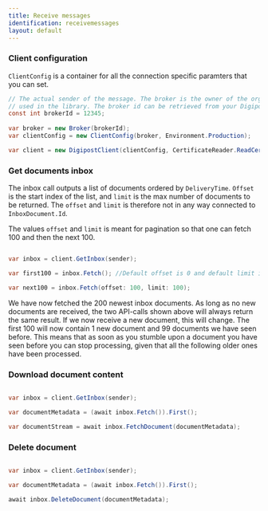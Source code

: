 ```yaml
---
title: Receive messages
identification: receivemessages
layout: default
---
```


### Client configuration

`ClientConfig` is a container for all the connection specific paramters that you can set.

```csharp
// The actual sender of the message. The broker is the owner of the organization certificate 
// used in the library. The broker id can be retrieved from your Digipost organization account.
const int brokerId = 12345;
            
var broker = new Broker(brokerId);
var clientConfig = new ClientConfig(broker, Environment.Production);

var client = new DigipostClient(clientConfig, CertificateReader.ReadCertificate());
```

### Get documents inbox

The inbox call outputs a list of documents ordered by `DeliveryTime`. `Offset` is the start index of the list, and `limit` is the max number of documents to be returned. The `offset` and `limit` is therefore not in any way connected to `InboxDocument.Id`. 

The values `offset` and `limit` is meant for pagination so that one can fetch 100 and then the next 100. 


```csharp

var inbox = client.GetInbox(sender);

var first100 = inbox.Fetch(); //Default offset is 0 and default limit is 100

var next100 = inbox.Fetch(offset: 100, limit: 100);

```

We have now fetched the 200 newest inbox documents. As long as no new documents are received, the two API-calls shown above will always return the same result. If we now receive a new document, this will change. The first 100 will now contain 1 new document and 99 documents we have seen before. This means that as soon as you stumble upon a document you have seen before you can stop processing, given that all the following older ones have been processed. 

### Download document content

```csharp

var inbox = client.GetInbox(sender);

var documentMetadata = (await inbox.Fetch()).First();

var documentStream = await inbox.FetchDocument(documentMetadata);

```

### Delete document

```csharp

var inbox = client.GetInbox(sender);

var documentMetadata = (await inbox.Fetch()).First();

await inbox.DeleteDocument(documentMetadata);

```
